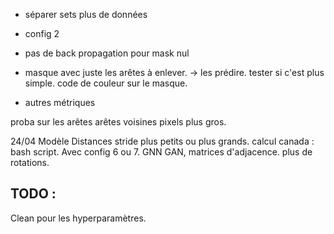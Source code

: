 - séparer sets
plus de données
- config 2
- pas de back propagation pour mask nul
- masque avec juste les arêtes à enlever. -> les prédire.
tester si c'est plus simple.
code de couleur sur le masque.

- autres métriques


proba sur les arêtes
arêtes voisines 
pixels plus gros.



24/04
Modèle Distances
stride plus petits ou plus grands.
calcul canada : bash script.
Avec config 6 ou 7.
GNN
GAN, matrices d'adjacence.
plus de rotations.

## TODO :
Clean pour les hyperparamètres.
